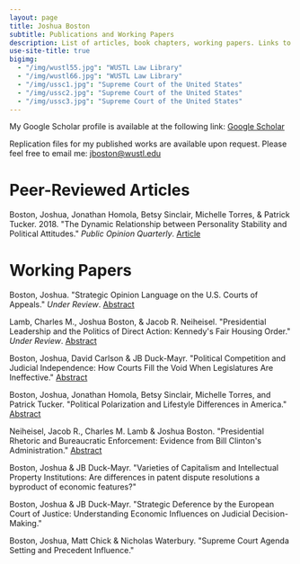 ```yaml
---
layout: page
title: Joshua Boston
subtitle: Publications and Working Papers
description: List of articles, book chapters, working papers. Links to abstracts and Google Scholar.
use-site-title: true
bigimg:
  - "/img/wustl55.jpg": "WUSTL Law Library"
  - "/img/wustl66.jpg": "WUSTL Law Library"
  - "/img/ussc1.jpg": "Supreme Court of the United States"
  - "/img/ussc2.jpg": "Supreme Court of the United States"
  - "/img/ussc3.jpg": "Supreme Court of the United States"
---
```


<p>My Google Scholar profile is available at the following link: <a href="https://scholar.google.com/citations?user=hKBsYfwAAAAJ&hl" target="_blank">Google Scholar</a></p>

<p>Replication files for my published works are available upon request. Please feel free to email me: <a href="mailto:jboston@wustl.edu" target="_blank">jboston@wustl.edu</a></p>

# Peer-Reviewed Articles

Boston, Joshua, Jonathan Homola, Betsy Sinclair, Michelle Torres, & Patrick Tucker. 2018. "The Dynamic Relationship between Personality Stability and Political Attitudes." <i>Public Opinion Quarterly</i>. <a href="https://academic.oup.com/poq/advance-article-abstract/doi/10.1093/poq/nfy001/4955833" target="_blank">Article</a></p>

# Working Papers

Boston, Joshua. "Strategic Opinion Language on the U.S. Courts of Appeals." *Under Review*. [Abstract](http://www.joshuaboston.com/abstracts/#complexity)
    
Lamb, Charles M., Joshua Boston, & Jacob R. Neiheisel. "Presidential Leadership and the Politics of Direct Action: Kennedy's Fair Housing Order." *Under Review*. [Abstract](http://www.joshuaboston.com/abstracts/#jfk)

Boston, Joshua, David Carlson & JB Duck-Mayr. "Political Competition and Judicial Independence: How Courts Fill the Void When Legislatures Are Ineffective." [Abstract](http://www.joshuaboston.com/abstracts/#independence)

Boston, Joshua, Jonathan Homola, Betsy Sinclair, Michelle Torres, and Patrick Tucker. "Political Polarization and Lifestyle Differences in America." [Abstract](http://www.joshuaboston.com/abstracts/#lifestyles)
    
Neiheisel, Jacob R., Charles M. Lamb & Joshua Boston. "Presidential Rhetoric and Bureaucratic Enforcement: Evidence from Bill Clinton's Administration." [Abstract](http://www.joshuaboston.com/abstracts/#clinton)

Boston, Joshua & JB Duck-Mayr. "Varieties of Capitalism and Intellectual Property Institutions: Are differences in patent dispute resolutions a byproduct of economic features?"

Boston, Joshua & JB Duck-Mayr. "Strategic Deference by the European Court of Justice: Understanding Economic Influences on Judicial Decision-Making."

Boston, Joshua, Matt Chick & Nicholas Waterbury. "Supreme Court Agenda Setting and Precedent Influence."
